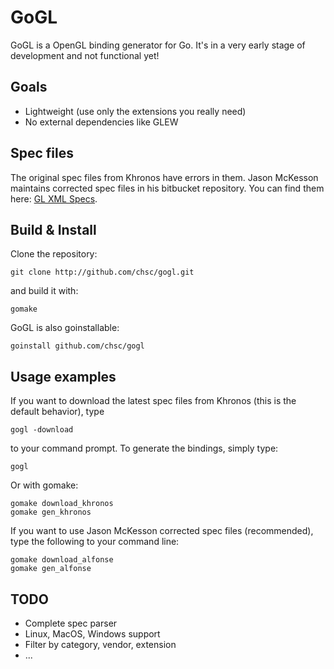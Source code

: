 GoGL 
====

GoGL is a OpenGL binding generator for Go.
It's in a very early stage of development and not functional yet!

Goals
-----

* Lightweight (use only the extensions you really need)
* No external dependencies like GLEW

Spec files
----------

The original spec files from Khronos have errors in them.
Jason McKesson maintains corrected spec files in his bitbucket repository.
You can find them here: [GL XML Specs](https://bitbucket.org/alfonse/gl-xml-specs).

Build & Install
---------------

Clone the repository:

	git clone http://github.com/chsc/gogl.git

and build it with:

	gomake
	
GoGL is also goinstallable:

	goinstall github.com/chsc/gogl

Usage examples
--------------

If you want to download the latest spec files from Khronos (this is the default behavior), type

	gogl -download

to your command prompt.
To generate the bindings, simply type:
	
	gogl

Or with gomake:

	gomake download_khronos
	gomake gen_khronos

If you want to use Jason McKesson corrected spec files (recommended), type the following to your command line:

	gomake download_alfonse
	gomake gen_alfonse

TODO
----

* Complete spec parser
* Linux, MacOS, Windows support
* Filter by category, vendor, extension
* ...
